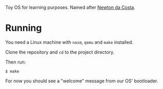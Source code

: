 Toy OS for learning purposes. Named after 
[Newton da Costa](https://en.wikipedia.org/wiki/Newton_da_Costa).

# Running

You need a Linux machine with `nasm`, `qemu` and `make` installed.

Clone the repository and `cd` to the project directory.

Then run:

    $ make

For now you should see a "welcome" message from our OS' bootloader.

